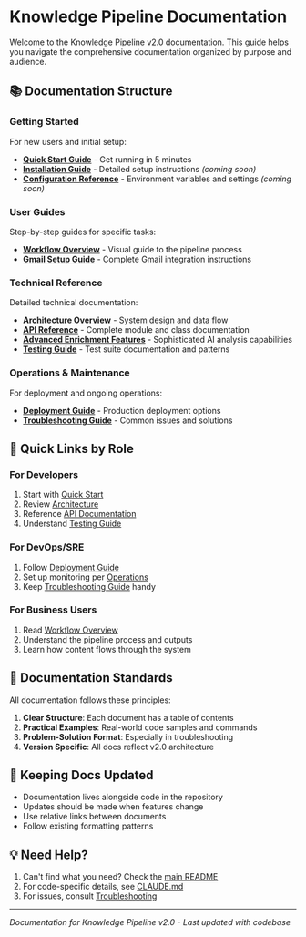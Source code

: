 # Knowledge Pipeline Documentation

Welcome to the Knowledge Pipeline v2.0 documentation. This guide helps you navigate the comprehensive documentation organized by purpose and audience.

## 📚 Documentation Structure

### Getting Started
For new users and initial setup:

- **[Quick Start Guide](getting-started/quick-start.md)** - Get running in 5 minutes
- **[Installation Guide](getting-started/installation.md)** - Detailed setup instructions *(coming soon)*
- **[Configuration Reference](getting-started/configuration.md)** - Environment variables and settings *(coming soon)*

### User Guides
Step-by-step guides for specific tasks:

- **[Workflow Overview](guides/workflow-overview.md)** - Visual guide to the pipeline process
- **[Gmail Setup Guide](guides/gmail-setup.md)** - Complete Gmail integration instructions

### Technical Reference
Detailed technical documentation:

- **[Architecture Overview](reference/architecture.md)** - System design and data flow
- **[API Reference](reference/api.md)** - Complete module and class documentation
- **[Advanced Enrichment Features](reference/advanced-enrichment.md)** - Sophisticated AI analysis capabilities
- **[Testing Guide](reference/testing.md)** - Test suite documentation and patterns

### Operations & Maintenance
For deployment and ongoing operations:

- **[Deployment Guide](operations/deployment.md)** - Production deployment options
- **[Troubleshooting Guide](operations/troubleshooting.md)** - Common issues and solutions


## 🎯 Quick Links by Role

### For Developers
1. Start with [Quick Start](getting-started/quick-start.md)
2. Review [Architecture](reference/architecture.md)
3. Reference [API Documentation](reference/api.md)
4. Understand [Testing Guide](reference/testing.md)

### For DevOps/SRE
1. Follow [Deployment Guide](operations/deployment.md)
2. Set up monitoring per [Operations](operations/deployment.md#monitoring--logging)
3. Keep [Troubleshooting Guide](operations/troubleshooting.md) handy

### For Business Users
1. Read [Workflow Overview](guides/workflow-overview.md)
2. Understand the pipeline process and outputs
3. Learn how content flows through the system

## 📖 Documentation Standards

All documentation follows these principles:

1. **Clear Structure**: Each document has a table of contents
2. **Practical Examples**: Real-world code samples and commands
3. **Problem-Solution Format**: Especially in troubleshooting
4. **Version Specific**: All docs reflect v2.0 architecture

## 🔄 Keeping Docs Updated

- Documentation lives alongside code in the repository
- Updates should be made when features change
- Use relative links between documents
- Follow existing formatting patterns

## 💡 Need Help?

1. Can't find what you need? Check the [main README](../README.md)
2. For code-specific details, see [CLAUDE.md](../CLAUDE.md)
3. For issues, consult [Troubleshooting](operations/troubleshooting.md)

---

*Documentation for Knowledge Pipeline v2.0 - Last updated with codebase*